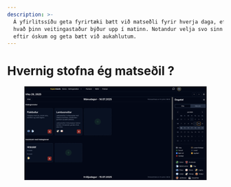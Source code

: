 ```yaml
---
description: >-
  Á yfirlitssíðu geta fyrirtæki bætt við matseðli fyrir hverja daga, eftir því
  hvað þinn veitingastaður býður upp í matinn. Notandur velja svo sinn hádegisat
  eftir óskum og geta bætt við aukahlutum.
---
```


# Hvernig stofna ég matseðil ?

<figure><img src="../.gitbook/assets/Screenshot 2025-07-11 at 14.52.08.png" alt=""><figcaption></figcaption></figure>
